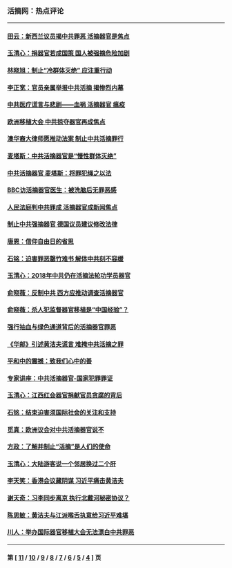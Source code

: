### 活摘网：热点评论
---
#### [田云：新西兰议员揭中共罪恶 活摘器官是焦点](../../pages/nf5879/n13070629.md?07300430) 
#### [玉清心：捐器官若成国策 国人被强摘危险加剧](../../pages/nf5879/n12802713.md?07300430) 
#### [林晓旭：制止“冷群体灭绝” 应注重行动](../../pages/nf5879/n12779736.md?07300430) 
#### [李正宽：官员亲属举报中共活摘 揭惨烈内幕](../../pages/nf5879/n12684490.md?07300430) 
#### [中共医疗谎言与悲剧——血祸 活摘器官 瘟疫](../../pages/nf5879/n12372103.md?07300430) 
#### [欧洲移植大会 中共掠夺器官再成焦点](../../pages/nf5879/n11538883.md?07300430) 
#### [澳华裔大律师愿推动法案 制止中共活摘罪行](../../pages/nf5879/n11377039.md?07300430) 
#### [麦塔斯：中共活摘器官是“慢性群体灭绝”](../../pages/nf5879/n11350529.md?07300430) 
#### [中共活摘器官 麦塔斯：将罪犯绳之以法](../../pages/nf5879/n11347973.md?07300430) 
#### [BBC访活摘器官医生：被洗脑后无罪恶感](../../pages/nf5879/n11335935.md?07300430) 
#### [人民法庭判中共罪成 活摘器官成新闻焦点](../../pages/nf5879/n11331578.md?07300430) 
#### [制止中共强摘器官 德国议员建议修改法律](../../pages/nf5879/n11249451.md?07300430) 
#### [唐恩：信仰自由日的省思](../../pages/nf5879/n11003525.md?07300430) 
#### [石铭：迫害罪恶罄竹难书  解体中共刻不容缓](../../pages/nf5879/n10942855.md?07300430) 
#### [玉清心：2018年中共仍在活摘法轮功学员器官](../../pages/nf5879/n10914646.md?07300430) 
#### [俞晓薇：反制中共 西方应推动调查活摘器官](../../pages/nf5879/n10794671.md?07300430) 
#### [俞晓薇：杀人犯监督器官移植是“中国经验”？](../../pages/nf5879/n10466427.md?07300430) 
#### [强行抽血与绿色通道背后的活摘器官罪恶](../../pages/nf5879/n10004708.md?07300430) 
#### [《华邮》引述黄洁夫谎言 难掩中共活摘之罪](../../pages/nf5879/n9642309.md?07300430) 
#### [平和中的震撼：致我们心中的善](../../pages/nf5879/n9021123.md?07300430) 
#### [专家讲座：中共活摘器官-国家犯罪罪证](../../pages/nf5879/n8828153.md?07300430) 
#### [玉清心：江西红会器官捐献官员贪腐的背后](../../pages/nf5879/n8522122.md?07300430) 
#### [石铭：结束迫害须国际社会的关注和支持](../../pages/nf5879/n8443497.md?07300430) 
#### [觅真：欧洲议会对中共活摘器官说不](../../pages/nf5879/n8337486.md?07300430) 
#### [方政：了解并制止“活摘”是人们的使命](../../pages/nf5879/n8329214.md?07300430) 
#### [玉清心：大陆游客说一个邻居换过二个肝](../../pages/nf5879/n8291404.md?07300430) 
#### [李天笑：香港会议藏阴谋 习近平痛击黄洁夫](../../pages/nf5879/n8241459.md?07300430) 
#### [谢天奇：习李同步离京 执行北戴河秘密协议？](../../pages/nf5879/n8230418.md?07300430) 
#### [陈思敏：黄洁夫与江派喉舌执意给习近平难堪](../../pages/nf5879/n8222166.md?07300430) 
#### [川人：举办国际器官移植大会无法漂白中共罪恶](../../pages/nf5879/n8221121.md?07300430) 

---
#### 第 [ [11](./11.md?07300430) / [10](./10.md?07300430) / [9](./9.md?07300430) / [8](./8.md?07300430) / [7](./7.md?07300430) / [6](./6.md?07300430) / [5](./5.md?07300430) / [4](./4.md?07300430) ] 页
